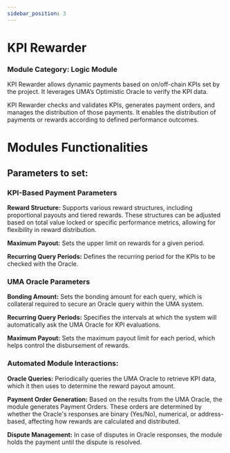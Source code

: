 ```yaml
---
sidebar_position: 3
---
```


# KPI Rewarder

### Module Category: Logic Module

KPI Rewarder allows dynamic payments based on on/off-chain KPIs set by the project. It leverages UMA’s Optimistic Oracle to verify the KPI data.

KPI Rewarder checks and validates KPIs, generates payment orders, and manages the distribution of those payments. It enables the distribution of payments or rewards according to defined performance outcomes.

# Modules Functionalities

## Parameters to set:

### KPI-Based Payment Parameters

**Reward Structure:** Supports various reward structures, including proportional payouts and tiered rewards. These structures can be adjusted based on total value locked or specific performance metrics, allowing for flexibility in reward distribution.

**Maximum Payout:** Sets the upper limit on rewards for a given period.

**Recurring Query Periods:** Defines the recurring period for the KPIs to be checked with the Oracle.

### UMA Oracle Parameters

**Bonding Amount:** Sets the bonding amount for each query, which is collateral required to secure an Oracle query within the UMA system.

**Recurring Query Periods:** Specifies the intervals at which the system will automatically ask the UMA Oracle for KPI evaluations.

**Maximum Payout:** Sets the maximum payout limit for each period, which helps control the disbursement of rewards.

### Automated Module Interactions:

**Oracle Queries:** Periodically queries the UMA Oracle to retrieve KPI data, which it then uses to determine the reward payout amount.

**Payment Order Generation:** Based on the results from the UMA Oracle, the module generates Payment Orders. These orders are determined by whether the Oracle's responses are binary (Yes/No), numerical, or address-based, affecting how rewards are calculated and distributed.

**Dispute Management:** In case of disputes in Oracle responses, the module holds the payment until the dispute is resolved.
